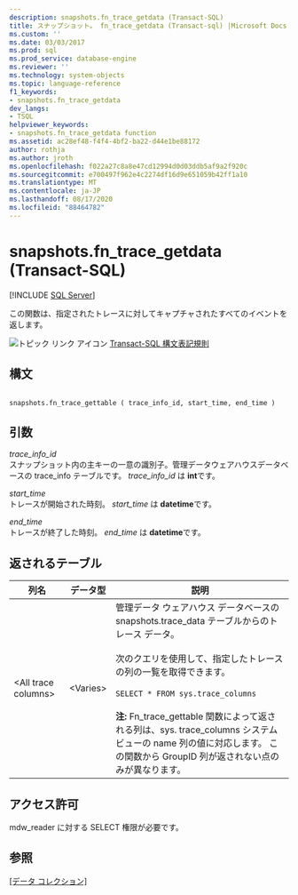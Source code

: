 ```yaml
---
description: snapshots.fn_trace_getdata (Transact-SQL)
title: スナップショット。 fn_trace_getdata (Transact-sql) |Microsoft Docs
ms.custom: ''
ms.date: 03/03/2017
ms.prod: sql
ms.prod_service: database-engine
ms.reviewer: ''
ms.technology: system-objects
ms.topic: language-reference
f1_keywords:
- snapshots.fn_trace_getdata
dev_langs:
- TSQL
helpviewer_keywords:
- snapshots.fn_trace_getdata function
ms.assetid: ac28ef48-f4f4-4bf2-ba22-d44e1be88172
author: rothja
ms.author: jroth
ms.openlocfilehash: f022a27c8a8e47cd12994d0d03ddb5af9a2f920c
ms.sourcegitcommit: e700497f962e4c2274df16d9e651059b42ff1a10
ms.translationtype: MT
ms.contentlocale: ja-JP
ms.lasthandoff: 08/17/2020
ms.locfileid: "88464782"
---
```

# <a name="snapshotsfn_trace_getdata-transact-sql"></a>snapshots.fn_trace_getdata (Transact-SQL)
[!INCLUDE [SQL Server](../../includes/applies-to-version/sqlserver.md)]

  この関数は、指定されたトレースに対してキャプチャされたすべてのイベントを返します。  
  
 ![トピック リンク アイコン](../../database-engine/configure-windows/media/topic-link.gif "トピック リンク アイコン") [Transact-SQL 構文表記規則](../../t-sql/language-elements/transact-sql-syntax-conventions-transact-sql.md)  
  
## <a name="syntax"></a>構文  
  
```  
  
snapshots.fn_trace_gettable ( trace_info_id, start_time, end_time )  
```  
  
## <a name="arguments"></a>引数  
 *trace_info_id*  
 スナップショット内の主キーの一意の識別子。管理データウェアハウスデータベースの trace_info テーブルです。 *trace_info_id* は **int**です。  
  
 *start_time*  
 トレースが開始された時刻。 *start_time* は **datetime**です。  
  
 *end_time*  
 トレースが終了した時刻。 *end_time* は **datetime**です。  
  
## <a name="table-returned"></a>返されるテーブル  
  
|列名|データ型|説明|  
|-----------------|---------------|-----------------|  
|\<All trace columns>|\<Varies>|管理データ ウェアハウス データベースの snapshots.trace_data テーブルからのトレース データ。<br /><br /> 次のクエリを使用して、指定したトレースの列の一覧を取得できます。<br /><br /> `SELECT * FROM sys.trace_columns`<br /><br /> **注:** Fn_trace_gettable 関数によって返される列は、sys. trace_columns システムビューの name 列の値に対応します。 この関数から GroupID 列が返されない点のみが異なります。|  
  
## <a name="permissions"></a>アクセス許可  
 mdw_reader に対する SELECT 権限が必要です。  
  
## <a name="see-also"></a>参照  
 [[データ コレクション]](../../relational-databases/data-collection/data-collection.md)  
  
  
